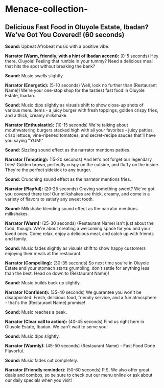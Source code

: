 # Menace-collection-
##  Delicious Fast Food in Oluyole Estate, Ibadan? We've Got You Covered! (60 seconds)

**Sound:** Upbeat Afrobeat music with a positive vibe.

**Narrator (Warm, friendly, with a hint of Ibadan accent):** (0-5 seconds) 
Hey there, Oluyole! Feeling that rumble in your tummy? Need a delicious meal that hits the spot without breaking the bank?

**Sound:** Music swells slightly.

**Narrator (Energetic):** (5-10 seconds) 
Well, look no further than (Restaurant Name)! We're your one-stop shop for the tastiest fast food in Oluyole Estate, Ibadan.

**Sound:**  Music dips slightly as visuals shift to show close-up shots of various menu items -  a juicy burger with fresh toppings, golden crispy fries, and a thick, creamy milkshake.

**Narrator (Enthusiastic):** (10-15 seconds) 
We're talking about mouthwatering burgers stacked high with all your favorites - juicy patties, crisp lettuce, vine-ripened tomatoes, and secret-recipe sauces that'll have you saying "YUM!"

**Sound:**  Sizzling sound effect as the narrator mentions patties.

**Narrator (Tempting):** (15-20 seconds) 
And let's not forget our legendary fries! Golden brown, perfectly crispy on the outside, and fluffy on the inside. They're the perfect sidekick to any burger.

**Sound:**  Crunching sound effect as the narrator mentions fries.

**Narrator (Playful):** (20-25 seconds) 
Craving something sweet? We've got you covered there too! Our milkshakes are thick, creamy, and come in a variety of flavors to satisfy any sweet tooth. 

**Sound:**  Milkshake blending sound effect as the narrator mentions milkshakes.

**Narrator (Warm):** (25-30 seconds) 
(Restaurant Name) isn't just about the food, though. We're about creating a welcoming space for you and your loved ones. Come relax, enjoy a delicious meal, and catch up with friends and family.

**Sound:** Music fades slightly as visuals shift to show happy customers enjoying their meals at the restaurant.

**Narrator (Compelling):** (30-35 seconds) 
So next time you're in Oluyole Estate and your stomach starts grumbling, don't settle for anything less than the best. Head on down to (Restaurant Name)!

**Sound:** Music builds back up slightly.

**Narrator (Confident):** (35-40 seconds) 
We guarantee you won't be disappointed. Fresh, delicious food, friendly service, and a fun atmosphere - that's the (Restaurant Name) promise!

**Sound:** Music reaches a peak.

**Narrator (Clear call to action):** (40-45 seconds) 
Find us right here in Oluyole Estate, Ibadan. We can't wait to serve you!

**Sound:** Music dips slightly.

**Narrator (Warmly):** (45-50 seconds) 
(Restaurant Name) -  Fast Food Done Flavorful.

**Sound:** Music fades out completely.

**Narrator (Friendly reminder):** (50-60 seconds) 
P.S.  We also offer great deals and combos, so be sure to check out our menu online or ask about our daily specials when you visit!
